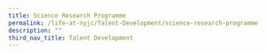 ```yaml
---
title: Science Research Programme
permalink: /life-at-nyjc/Talent-Development/science-research-programme
description: ""
third_nav_title: Talent Development
---
```

